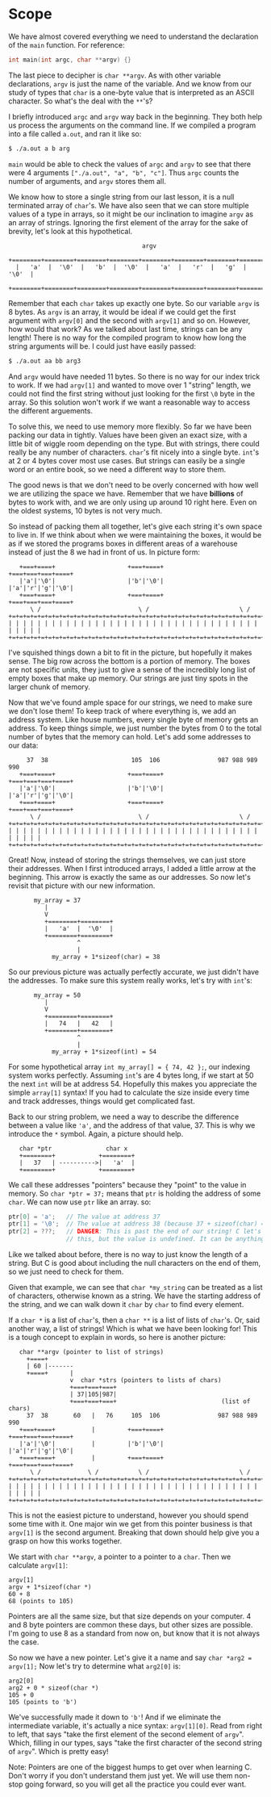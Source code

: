 # Scope

We have almost covered everything we need to understand the declaration of the
`main` function. For reference:

```c
int main(int argc, char **argv) {}
```

The last piece to decipher is `char **argv`. As with other variable
declarations, `argv` is just the name of the variable. And we know from our
study of types that `char` is a one-byte value that is interpreted as an ASCII
character. So what's the deal with the `**`'s?

I briefly introduced `argc` and `argv` way back in the beginning. They both help
us process the arguments on the command line. If we compiled a program into a
file called `a.out`, and ran it like so:

```bash
$ ./a.out a b arg
```

`main` would be able to check the values of `argc` and `argv` to see that there
were 4 arguments `["./a.out", "a", "b", "c"]`. Thus `argc` counts the number
of arguments, and `argv` stores them all.

We know how to store a single string from our last lesson, it is a null
terminated array of `char`'s. We have also seen that we can store multiple
values of a type in arrays, so it might be our inclination to imagine `argv` as
an array of strings. Ignoring the first element of the array for the sake of
brevity, let's look at this hypothetical.

```
                                     argv
  +========+========+========+========+========+========+========+========+
  |   'a'  |  '\0'  |   'b'  |  '\0'  |   'a'  |   'r'  |   'g'  |  '\0'  |
  +========+========+========+========+========+========+========+========+
```

Remember that each `char` takes up exactly one byte. So our variable `argv` is 8
bytes. As `argv` is an array, it would be ideal if we could get the first
argument with `argv[0]` and the second with `argv[1]` and so on. However, how
would that work? As we talked about last time, strings can be any length! There
is no way for the compiled program to know how long the string arguments will
be. I could just have easily passed:

```bash
$ ./a.out aa bb arg3
```

And `argv` would have needed 11 bytes. So there is no way for our index trick to
work. If we had `argv[1]` and wanted to move over 1 "string" length, we could
not find the first string without just looking for the first `\0` byte in the
array. So this solution won't work if we want a reasonable way to access the
different arguements.

To solve this, we need to use memory more flexibly. So far we have been packing
our data in tightly. Values have been given an exact size, with a little bit of
wiggle room depending on the type. But with strings, there could really be any
number of characters. `char`'s fit nicely into a single byte. `int`'s at 2 or 4
bytes cover most use cases. But strings can easily be a single word or an entire
book, so we need a different way to store them.

The good news is that we don't need to be overly concerned with how well we are
utilizing the space we have. Remember that we have **billions** of bytes to work
with, and we are only using up around 10 right here. Even on the oldest systems,
10 bytes is not very much.

So instead of packing them all together, let's give each string it's own space
to live in. If we think about when we were maintaining the boxes, it would be as
if we stored the programs boxes in different areas of a warehouse instead of
just the 8 we had in front of us. In picture form:


```
   +===+====+                    +===+====+              +===+===+===+====+
   |'a'|'\0'|                    |'b'|'\0'|              |'a'|'r'|'g'|'\0'|
   +===+====+                    +===+====+              +===+===+===+====+
      \ /                           \ /                         \ /
+=+=+=+=+=+=+=+=+=+=+=+=+=+=+=+=+=+=+=+=+=+=+=+=+=+=+=+=+=+=+=+=+=+=+=+=+=+=+=+
| | | | | | | | | | | | | | | | | | | | | | | | | | | | | | | | | | | | | | | |
+=+=+=+=+=+=+=+=+=+=+=+=+=+=+=+=+=+=+=+=+=+=+=+=+=+=+=+=+=+=+=+=+=+=+=+=+=+=+=+
```

I've squished things down a bit to fit in the picture, but hopefully it makes
sense. The big row across the bottom is a portion of memory. The boxes are not
specific units, they just to give a sense of the incredibly long list of empty
boxes that make up memory. Our strings are just tiny spots in the larger chunk
of memory.

Now that we've found ample space for our strings, we need to make sure we don't
lose them! To keep track of where everything is, we add an address system. Like
house numbers, every single byte of memory gets an address. To keep things
simple, we just number the bytes from 0 to the total number of bytes that the
memory can hold. Let's add some addresses to our data:


```
     37  38                       105  106                987 988 989  990
   +===+====+                    +===+====+              +===+===+===+====+
   |'a'|'\0'|                    |'b'|'\0'|              |'a'|'r'|'g'|'\0'|
   +===+====+                    +===+====+              +===+===+===+====+
      \ /                           \ /                         \ /
+=+=+=+=+=+=+=+=+=+=+=+=+=+=+=+=+=+=+=+=+=+=+=+=+=+=+=+=+=+=+=+=+=+=+=+=+=+=+=+
| | | | | | | | | | | | | | | | | | | | | | | | | | | | | | | | | | | | | | | |
+=+=+=+=+=+=+=+=+=+=+=+=+=+=+=+=+=+=+=+=+=+=+=+=+=+=+=+=+=+=+=+=+=+=+=+=+=+=+=+
```

Great! Now, instead of storing the strings themselves, we can just store their
addresses. When I first introduced arrays, I added a little arrow at the
beginning. This arrow is exactly the same as our addresses. So now let's revisit
that picture with our new information.

```
       my_array = 37
          |
          V
          +========+========+
          |   'a'  |  '\0'  |
          +========+========+
                   ^
                   |
            my_array + 1*sizeof(char) = 38
```

So our previous picture was actually perfectly accurate, we just didn't have the
addresses. To make sure this system really works, let's try with `int`'s:
 
```
       my_array = 50
          |
          V
          +========+========+
          |   74   |   42   |
          +========+========+
                   ^
                   |
            my_array + 1*sizeof(int) = 54
```

For some hypothetical array `int my_array[] = { 74, 42 };`, our indexing system
works perfectly. Assuming `int`'s are 4 bytes long, if we start at 50 the next
`int` will be at address 54. Hopefully this makes you appreciate the simple
`array[1]` syntax! If you had to calculate the size inside every time and track
addresses, things would get complicated fast.

Back to our string problem, we need a way to describe the difference between a
value like `'a'`, and the address of that value, 37. This is why we introduce
the `*` symbol. Again, a picture should help.

```
   char *ptr               char x
   +========+            +========+
   |   37   | ---------->|   'a'  | 
   +========+            +========+
```

We call these addresses "pointers" because they "point" to the value in memory.
So `char *ptr = 37;` means that `ptr` is holding the address of some `char`. We
can now use `ptr` like an array. so:

```c
ptr[0] = 'a';   // The value at address 37
ptr[1] = '\0';  // The value at address 38 (because 37 + sizeof(char) = 38)
ptr[2] = ???;   // DANGER: This is past the end of our string! C let's us do
                // this, but the value is undefined. It can be anything!
```

Like we talked about before, there is no way to just know the length of a
string. But C is good about including the null characters on the end of them, so
we just need to check for them.

Given that example, we can see that `char *my_string` can be treated as a list
of characters, otherwise known as a string. We have the starting address of the
string, and we can walk down it `char` by `char` to find every element.

If a `char *` is a list of `char`'s, then a `char **` is a list of lists of
`char`'s. Or, said another way, a list of strings! Which is what we have been
looking for! This is a tough concept to explain in words, so here is another
picture:

```
   char **argv (pointer to list of strings)
     +====+
     | 60 |-------
     +====+      |
                 v  char *strs (pointers to lists of chars)
                 +===+===+===+
                 | 37|105|987|
                 +===+===+===+                             (list of chars)
     37  38       60   |   76     105  106                987 988 989  990
   +===+====+          |         +===+====+              +===+===+===+====+
   |'a'|'\0'|          |         |'b'|'\0'|              |'a'|'r'|'g'|'\0'|
   +===+====+          |         +===+====+              +===+===+===+====+
      \ /             \ /           \ /                         \ /
+=+=+=+=+=+=+=+=+=+=+=+=+=+=+=+=+=+=+=+=+=+=+=+=+=+=+=+=+=+=+=+=+=+=+=+=+=+=+=+
| | | | | | | | | | | | | | | | | | | | | | | | | | | | | | | | | | | | | | | |
+=+=+=+=+=+=+=+=+=+=+=+=+=+=+=+=+=+=+=+=+=+=+=+=+=+=+=+=+=+=+=+=+=+=+=+=+=+=+=+
```

This is not the easiest picture to understand, however you should spend some
time with it. One major win we get from this pointer business is that `argv[1]`
is the second argument. Breaking that down should help give you a grasp on how
this works together.

We start with `char **argv`, a pointer to a pointer to a `char`. Then we
calculate `argv[1]`:

```
argv[1]
argv + 1*sizeof(char *)
60 + 8
68 (points to 105)
```

Pointers are all the same size, but that size depends on your computer. 4 and 8
byte pointers are common these days, but other sizes are possible. I'm going to
use 8 as a standard from now on, but know that it is not always the case.

So now we have a new pointer. Let's give it a name and say `char *arg2 =
argv[1];` Now let's try to determine what `arg2[0]` is:

```
arg2[0]
arg2 + 0 * sizeof(char *)
105 + 0
105 (points to 'b')
```

We've successfully made it down to `'b'`! And if we eliminate the intermediate
variable, it's actually a nice syntax: `argv[1][0]`. Read from right to left,
that says "take the first element of the second element of `argv`". Which,
filling in our types, says "take the first character of the second string of
`argv`". Which is pretty easy!

Note: Pointers are one of the biggest humps to get over when learning C. Don't
worry if you don't understand them just yet. We will use them non-stop going
forward, so you will get all the practice you could ever want.
